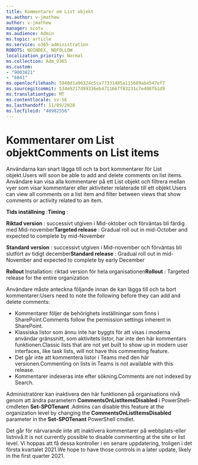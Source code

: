 ```yaml
---
title: Kommentarer om List objekt
ms.author: v-jmathew
author: v-jmathew
manager: scotv
ms.audience: Admin
ms.topic: article
ms.service: o365-administration
ROBOTS: NOINDEX, NOFOLLOW
localization_priority: Normal
ms.collection: Adm_O365
ms.custom:
- "9003821"
- "6841"
ms.openlocfilehash: 5940d1a96324c5ca77331485a115689abe547ef7
ms.sourcegitcommit: 534e9217d99336eb471166ff83231c7e408fb1d9
ms.translationtype: MT
ms.contentlocale: sv-SE
ms.lasthandoff: 11/09/2020
ms.locfileid: "48982556"
---
```

# <a name="comments-on-list-items"></a><span data-ttu-id="cab0c-102">Kommentarer om List objekt</span><span class="sxs-lookup"><span data-stu-id="cab0c-102">Comments on List items</span></span>

<span data-ttu-id="cab0c-103">Användarna kan snart lägga till och ta bort kommentarer för List objekt.</span><span class="sxs-lookup"><span data-stu-id="cab0c-103">Users will soon be able to add and delete comments on list items.</span></span> <span data-ttu-id="cab0c-104">Användare kan visa alla kommentarer på ett List objekt och filtrera mellan vyer som visar kommentarer eller aktiviteter relaterade till ett objekt.</span><span class="sxs-lookup"><span data-stu-id="cab0c-104">Users can view all comments on a list item and filter between views that show comments or activity related to an item.</span></span>

<span data-ttu-id="cab0c-105">**Tids inställning** :</span><span class="sxs-lookup"><span data-stu-id="cab0c-105">**Timing** :</span></span>

<span data-ttu-id="cab0c-106">**Riktad version** : successivt utgiven i Mid-oktober och förväntas bli färdig med Mid-november</span><span class="sxs-lookup"><span data-stu-id="cab0c-106">**Targeted release** : Gradual roll out in mid-October and expected to complete by mid-November</span></span>

<span data-ttu-id="cab0c-107">**Standard version** : successivt utgiven i Mid-november och förväntas bli slutfört av tidigt december</span><span class="sxs-lookup"><span data-stu-id="cab0c-107">**Standard release** : Gradual roll out in mid-November and expected to complete by early December</span></span>

<span data-ttu-id="cab0c-108">**Rollout** Installation: riktad version för hela organisationen</span><span class="sxs-lookup"><span data-stu-id="cab0c-108">**Rollout** : Targeted release for the entire organization</span></span>

<span data-ttu-id="cab0c-109">Användare måste anteckna följande innan de kan lägga till och ta bort kommentarer:</span><span class="sxs-lookup"><span data-stu-id="cab0c-109">Users need to note the following before they can add and delete comments:</span></span>

- <span data-ttu-id="cab0c-110">Kommentarer följer de behörighets inställningar som finns i SharePoint.</span><span class="sxs-lookup"><span data-stu-id="cab0c-110">Comments follow the permission settings inherent in SharePoint.</span></span>
- <span data-ttu-id="cab0c-111">Klassiska listor som ännu inte har byggts för att visas i moderna användar gränssnitt, som aktivitets listor, har inte den här kommentars funktionen.</span><span class="sxs-lookup"><span data-stu-id="cab0c-111">Classic lists that are not yet built to show up in modern user interfaces, like task lists, will not have this commenting feature.</span></span>
- <span data-ttu-id="cab0c-112">Det går inte att kommentera listor i Teams med den här versionen.</span><span class="sxs-lookup"><span data-stu-id="cab0c-112">Commenting on lists in Teams is not available with this release.</span></span>
- <span data-ttu-id="cab0c-113">Kommentarer indexeras inte efter sökning.</span><span class="sxs-lookup"><span data-stu-id="cab0c-113">Comments are not indexed by Search.</span></span>

<span data-ttu-id="cab0c-114">Administratörer kan inaktivera den här funktionen på organisations nivå genom att ändra parametern **CommentsOnListItemsDisabled** i PowerShell-cmdleten **Set-SPOTenant** .</span><span class="sxs-lookup"><span data-stu-id="cab0c-114">Admins can disable this feature at the organization level by changing the **CommentsOnListItemsDisabled** parameter in the **Set-SPOTenant** PowerShell cmdlet.</span></span>

<span data-ttu-id="cab0c-115">Det går för närvarande inte att inaktivera kommentarer på webbplats-eller listnivå.</span><span class="sxs-lookup"><span data-stu-id="cab0c-115">It is not currently possible to disable commenting at the site or list level.</span></span> <span data-ttu-id="cab0c-116">Vi hoppas att få dessa kontroller i en senare uppdatering, troligen i det första kvartalet 2021.</span><span class="sxs-lookup"><span data-stu-id="cab0c-116">We hope to have those controls in a later update, likely in the first quarter 2021.</span></span>
